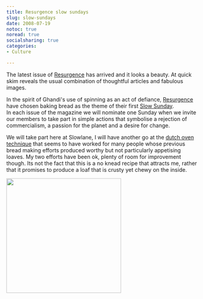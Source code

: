 ```yaml
---
title: Resurgence slow sundays
slug: slow-sundays
date: 2008-07-19
notoc: true
noread: true
socialsharing: true
categories: 
- Culture

---
```

The latest issue of [Resurgence][resurgence] has arrived and it looks a beauty. At quick skim reveals the usual combination of thoughtful articles and fabulous images.
  
In the spirit of Ghandi's use of spinning as an act of defiance, [Resurgence][resurgence] have chosen baking bread as the theme of their first [Slow Sunday][resurgence 2].  
In each issue of the magazine we will nominate one Sunday when we invite our members to take part in simple actions that symbolise a rejection of commercialism, a passion for the planet and a desire for change.  
  
We will take part here at Slowlane, I will have another go at the [dutch oven technique][motherearthnews] that seems to have worked for many people whose previous bread making efforts produced worthy but not particularly appetising loaves. My two efforts have been ok, plenty of room for improvement though. Its not the fact that this is a no knead recipe that attracts me, rather that it promises to produce a loaf that is crusty yet chewy on the inside.  

<img src=" https://williampickup.org/uploads/2014/01/8081923446.jpg" alt="" width="300" height="" border="" align="" />


[motherearthnews]: http://www.motherearthnews.com/Real-Food/2007-12-01/Easy-No-Knead-Dutch-Oven-Crusty-Bread.aspx
[resurgence]: http://www.resurgence.org/
[resurgence 2]: http://www.resurgence.org/trust/slow-sunday.html
